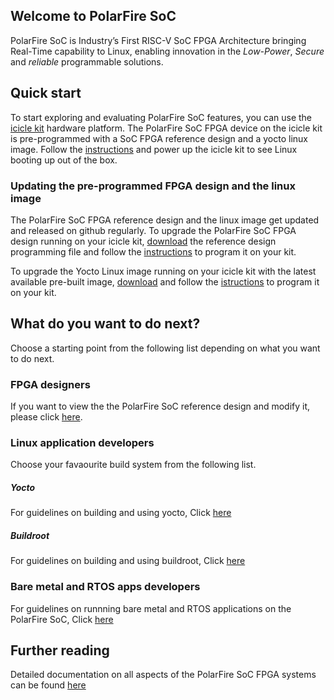 ## Welcome to PolarFire SoC

PolarFire SoC is Industry’s First RISC-V SoC FPGA Architecture bringing Real-Time capability to Linux, enabling innovation in the _Low-Power_, _Secure_ and _reliable_ programmable solutions.

## Quick start
To start exploring and evaluating PolarFire SoC features, you can use the [icicle kit](https://www.microsemi.com/products/fpga-soc/polarfire-soc-icicle-quick-start-guide#hardware) hardware platform. The PolarFire SoC FPGA device on the icicle kit is pre-programmed with a SoC FPGA reference design and a yocto linux image. Follow the [instructions](https://www.microsemi.com/products/fpga-soc/polarfire-soc-icicle-quick-start-guide#getting-started) and power up the icicle kit to see Linux booting up out of the box.

### Updating the pre-programmed FPGA design and the linux image
The PolarFire SoC FPGA reference design and the linux image get updated and released on github regularly. To upgrade the PolarFire SoC FPGA design running on your icicle kit,  [download](https://github.com/polarfire-soc/icicle-kit-reference-design/releases) the reference design programming file and follow the [instructions](https://github.com/polarfire-soc/polarfire-soc-documentation/blob/master/boards/mpfs-icicle-kit-es/updating-icicle-kit/updating-icicle-kit-design-and-linux.md#programming-the-polarfire-soc-design) to program it on your kit.

To upgrade the Yocto Linux image running on your icicle kit with the latest available pre-built image, [download](https://github.com/polarfire-soc/meta-polarfire-soc-yocto-bsp/releases) and follow the [istructions](https://github.com/polarfire-soc/polarfire-soc-documentation/blob/master/boards/mpfs-icicle-kit-es/updating-icicle-kit/updating-icicle-kit-design-and-linux.md#programming-the-linux-image) to program it on your kit.
 
## What do you want to do next?
Choose a starting point from the following list depending on what you want to do next.

### FPGA designers
If you want to view the the PolarFire SoC reference design and modify it, please click [here](https://github.com/polarfire-soc/icicle-kit-reference-design). 
### Linux application developers
Choose your favaourite build system from the following list.
##### Yocto
   For guidelines on building and using yocto, Click [here](https://github.com/polarfire-soc/meta-polarfire-soc-yocto-bsp#microchip-polarfire-soc-yocto-bsp)
##### Buildroot
   For guidelines on building and using buildroot, Click [here](https://github.com/polarfire-soc/polarfire-soc-buildroot-sdk#microchip-polarfire-soc-linux-software-development-kit)
   
### Bare metal and RTOS apps developers
For guidelines on runnning bare metal and RTOS applications on the PolarFire SoC, Click [here](https://github.com/polarfire-soc/polarfire-soc-bare-metal-library#polarfire-soc-bare-metal-library)

## Further reading
Detailed documentation on all aspects of the PolarFire SoC FPGA systems can be found [here](https://github.com/polarfire-soc/polarfire-soc-documentation)


